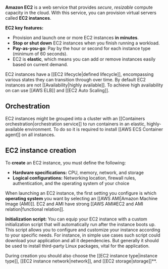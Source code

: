 **Amazon EC2** is a web service that provides *secure*, *resizable* compute capacity in the cloud. With this service, you can provision virtual servers called **EC2 instances**.

**EC2 key features:**

- Provision and launch one or more EC2 instances **in minutes**.
- **Stop or shut down** EC2 instances when you finish running a workload.
- **Pay-as-you-go**: Pay by the hour or second for each instance type (minimum of 60 seconds).
- EC2 is **elastic**,  which means you can add or remove instances easily based on current demand.

EC2 instances have a [[EC2 lifecycle|defined lifecycle]], encompassing various states they can transition through over time. By default EC2 instances are not [[Availability|highly available]]. To achieve high availability on can use [[AWS ELB]] and [[EC2 Auto Scaling]].

## Orchestration

EC2 instances might be grouped into a cluster with an [[Containers orchestration|orchestration service]] to run containers in an elastic, highly-available environment. To do so it is required to install [[AWS ECS Container agent]] on all instances.

## EC2 instance creation

To **create** an EC2 instance, you must define the following:

- **Hardware specifications:** CPU, memory, network, and storage
- **Logical configurations:** Networking location, firewall rules, authentication, and the operating system of your choice

When launching an EC2 instance, the first setting you configure is which **operating system** you want by selecting an [[AWS AMI|Amazon Machine Image (AMI)]]. EC2 and AMI have strong [[AWS AMI#EC2 and AMI relation|functional relation]].

**Initialization script:** You can equip your EC2 instance with a custom initialization script that will automatically run after the instance boots up. This script allows you to configure and customize your instance according to your specific needs. For instance, in simple use cases such script could download your application and all it dependencies. But generally it should be used to install third-party Linux packages, vital for the application.

During creation you should also choose the [[EC2 instance type|instance type]], [[EC2 instance network|network]], and [[EC2 storage|storage]]**.